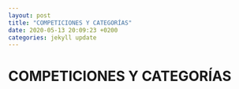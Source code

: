```yaml
---
layout: post
title: "COMPETICIONES Y CATEGORÍAS"
date: 2020-05-13 20:09:23 +0200
categories: jekyll update
---
```


# COMPETICIONES Y CATEGORÍAS
